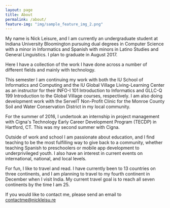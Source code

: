 ```yaml
---
layout: page
title: About
permalink: /about/
feature-img: "img/sample_feature_img_2.png"
---
```


My name is Nick Leisure, and I am currently an undergraduate student at Indiana University Bloomington pursuing dual degrees in Computer Science with a minor in Informatics and Spanish with minors in Latino Studies and General Linguistics. I plan to graduate in August 2017.

Here I have a collection of the work I have done across a number of different fields and mainly with technology.

This semester I am continuing my work with both the IU School of Informatics and Computing and the IU Global Village Living-Learning Center as an instructor for their INFO-I 101 Introduction to Informatics and GLLC-Q 199 Introduction to the Global Village courses, respectively. I am also doing development work with the ServeIT Non-Profit Clinic for the Monroe County Soil and Water Conservation District in my local community.

For the summer of 2016, I undertook an internship in project management with Cigna's Technology Early Career Development Program (TECDP) in Hartford, CT. This was my second summer with Cigna.

Outside of work and school I am passionate about education, and I find teaching to be the most fulfilling way to give back to a community, whether teaching Spanish to preschoolers or mobile app development to underprivileged youth. I also have an interest in current events on international, national, and local levels. 

For fun, I like to travel and read. I have currently been to 13 countries on three continents, and I am planning to travel to my fourth continent in December when I visit India. My current travel goal is to reach all seven continents by the time I am 25.

If you would like to contact me, please send an email to contactme@nickleisu.re